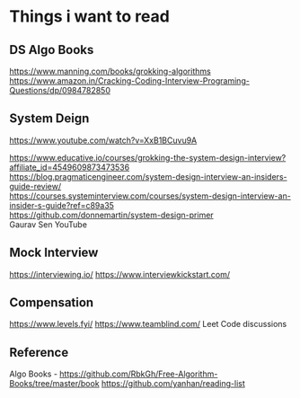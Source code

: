 # Things i want to read
## DS Algo Books
https://www.manning.com/books/grokking-algorithms 
https://www.amazon.in/Cracking-Coding-Interview-Programing-Questions/dp/0984782850 

## System Deign 
https://www.youtube.com/watch?v=XxB1BCuvu9A  

https://www.educative.io/courses/grokking-the-system-design-interview?affiliate_id=4549609873473536  
https://blog.pragmaticengineer.com/system-design-interview-an-insiders-guide-review/  
https://courses.systeminterview.com/courses/system-design-interview-an-insider-s-guide?ref=c89a35  
https://github.com/donnemartin/system-design-primer  
Gaurav Sen YouTube

## Mock Interview 
https://interviewing.io/ 
https://www.interviewkickstart.com/
## Compensation  
https://www.levels.fyi/
https://www.teamblind.com/
Leet Code discussions
## Reference 
Algo Books - https://github.com/RbkGh/Free-Algorithm-Books/tree/master/book
https://github.com/yanhan/reading-list

